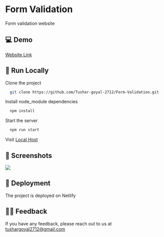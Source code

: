 
#  Form Validation

Form validation website



## 💻 Demo

[Website Link](https://form-validation-by-tushar.netlify.app/)


## 📍 Run Locally

Clone the project

```bash
  git clone https://github.com/Tushar-goyal-2712/Form-Validation.git
```

Install node_module dependencies

```bash
  npm install
```

Start the server
```bash
  npm run start
```

Visit [Local Host](http://localhost/)


## 📍 Screenshots

![](https://github.com/Tushar-goyal-2712/Cineflix-Website-clone/blob/5b833a3d516c89b04d52bfa75f07d59ad6ff6b08/Screenshots/cineflix-movie.png)

## 📍 Deployment

The project is deployed on Netlify

## 👨‍💻 Feedback

If you have any feedback, please reach out to us at tushargoyal2712@gmail.com
